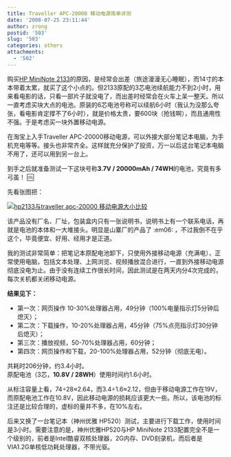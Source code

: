 ```yaml
---
title: Traveller APC-20000 移动电源简单评测
date: '2008-07-25 23:11:44'
author: zrong
postid: '503'
slug: '503'
categories: others
attachments:
  - '502'
---
```


购买[HP MiniNote
2133](https://blog.zengrong.net/post/484.html)的原因，是经常会出差（旅途漫漫无心睡眠），而14寸的本本带着太累，就买了这个小点的。但2133原配的3芯电池续航能力不到2小时，用来看电影的话，只看一部片子就没电了，而出差时经常会在火车上呆一整天。所以一直考虑买块大点的电池。原装的6芯电池号称可以续航6小时（我认为没那么夸张，看电影肯定撑不了6小时），就是价格太贵，要600块（抢钱啊），而且通用性不强。于是考虑买一块外置移动电源。

在淘宝上入手Traveller
APC-20000移动电源，可以外接大部分笔记本电脑，为手机充电等等。接头也非常齐全。这样就充分保护了投资，万一以后这台笔记本电脑不用了，还可以用到另一台上。

到手之后就准备测试一下这块号称**3.7V / 20000mAh /
74WH**的电池，究竟有多弓虽！ :cool:  
<!--more-->  
先看张图把：  

[![](/uploads/2008/07/hp2133_travellerapc-20000s.jpg "hp2133与traveller apc-20000 移动电源大小比较")](/uploads/2008/07/hp2133_travellerapc-20000.jpg)

该产品没有厂名、厂址，包装盒内只有一张说明书，说明书上有一个联系电话，再就是电池的本体和一大堆接头。明显是山寨厂的产品了
:em06: ，不过我倒不在乎这个，毕竟便宜、好用、经用才是正道。

我的测试非常简单：把笔记本原配电池卸下，只使用外接移动电源（充满电），正常使用电脑，包括文本处理、上网浏览、视频播放混合进行，一直到外接移动电源彻底没电为止。由于没有连续工作很长时间，因此测试是在两天内分4次完成的，每次关机都关闭移动电源。

**结果见下：**

-   第一次：网页操作
    10-30%处理器占用，49分钟（100%电量指示灯5分钟后熄灭）；
-   第二次：下载操作，10-20%处理器占用，45分钟（75%点亮指示灯30分钟后熄灭）；
-   第三次：播放视频，50-70%处理器占用，60分钟；
-   第四次：网页操作和下载，20-100%处理器占用，52分钟（彻底无电）。

共耗时206分钟，约3.4小时。  
原配电池（3芯，**10.8V / 28WH**）使用时间约1.6小时。

从标注容量上看，74÷28≈2.64，而3.4÷1.6≈2.12，但由于移动电源工作在19V，而原配电池工作在10.8V，因此移动电源的损耗应该更大一些。所以，该电池的标注还是比较合理的，虚标的量并不多，在10%左右。

后来又换了一台笔记本（神州优雅
HP520）测试，主要进行下载工作，使用时间是3小时。需要注意的是，神州优雅HP520与HP
MiniNote
2133配置完全不是一个级别的，前者是Intel酷睿双核处理器，2G内存、DVD刻录机，而后者是VIA1.2G单核低功耗处理器，不带光驱。

